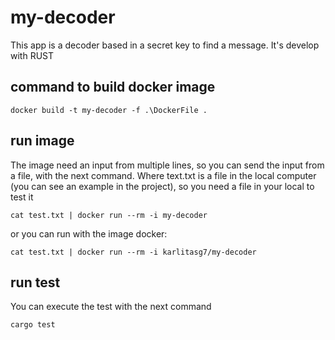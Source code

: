 # my-decoder

This app is a decoder based in a secret key to find a message.
It's develop with RUST

## command to build docker image 

`docker build -t my-decoder -f .\DockerFile .`

## run image

The image need an input from multiple lines, so you can send the input from a file, with the next command.
Where text.txt is a file in the local computer (you can see an example in the project), so you need a file in your local to test it

`cat test.txt | docker run --rm -i my-decoder`

or you can run with the image docker:

`cat test.txt | docker run --rm -i karlitasg7/my-decoder`

## run test
You can execute the test with the next command

`cargo test`